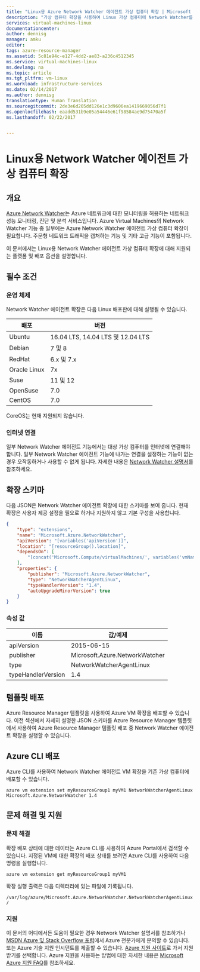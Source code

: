 ```yaml
---
title: "Linux용 Azure Network Watcher 에이전트 가상 컴퓨터 확장 | Microsoft Docs"
description: "가상 컴퓨터 확장을 사용하여 Linux 가상 컴퓨터에 Network Watcher를 배포합니다."
services: virtual-machines-linux
documentationcenter: 
author: dennisg
manager: amku
editor: 
tags: azure-resource-manager
ms.assetid: 5c81e94c-e127-4dd2-ae83-a236c4512345
ms.service: virtual-machines-linux
ms.devlang: na
ms.topic: article
ms.tgt_pltfrm: vm-linux
ms.workload: infrastructure-services
ms.date: 02/14/2017
ms.author: dennisg
translationtype: Human Translation
ms.sourcegitcommit: 2de3e6d205dd126e1c3d9606ea1419669056d7f1
ms.openlocfilehash: eaadd531b9e05a54446e61f98584ae9d75470a5f
ms.lasthandoff: 02/22/2017


---
```

# <a name="network-watcher-agent-virtual-machine-extension-for-linux"></a>Linux용 Network Watcher 에이전트 가상 컴퓨터 확장

## <a name="overview"></a>개요

[Azure Network Watcher](https://review.docs.microsoft.com/en-us/azure/network-watcher/)는 Azure 네트워크에 대한 모니터링을 허용하는 네트워크 성능 모니터링, 진단 및 분석 서비스입니다. Azure Virtual Machines의 Network Watcher 기능 중 일부에는 Azure Network Watcher 에이전트 가상 컴퓨터 확장이 필요합니다. 주문형 네트워크 트래픽을 캡처하는 기능 및 기타 고급 기능이 포함됩니다.

이 문서에서는 Linux용 Network Watcher 에이전트 가상 컴퓨터 확장에 대해 지원되는 플랫폼 및 배포 옵션을 설명합니다.

## <a name="prerequisites"></a>필수 조건

### <a name="operating-system"></a>운영 체제

Network Watcher 에이전트 확장은 다음 Linux 배포판에 대해 실행될 수 있습니다.

| 배포 | 버전 |
|---|---|
| Ubuntu | 16.04 LTS, 14.04 LTS 및 12.04 LTS |
| Debian | 7 및 8 |
| RedHat | 6.x 및 7.x |
| Oracle Linux | 7x |
| Suse | 11 및 12 |
| OpenSuse | 7.0 |
| CentOS | 7.0 |

CoreOS는 현재 지원되지 않습니다.

### <a name="internet-connectivity"></a>인터넷 연결

일부 Network Watcher 에이전트 기능에서는 대상 가상 컴퓨터를 인터넷에 연결해야 합니다. 일부 Network Watcher 에이전트 기능에 나가는 연결을 설정하는 기능이 없는 경우 오작동하거나 사용할 수 없게 됩니다. 자세한 내용은 [Network Watcher 설명서](https://review.docs.microsoft.com/en-us/azure/network-watcher/)를 참조하세요.

## <a name="extension-schema"></a>확장 스키마

다음 JSON은 Network Watcher 에이전트 확장에 대한 스키마를 보여 줍니다. 현재 확장은 사용자 제공 설정을 필요로 하거나 지원하지 않고 기본 구성을 사용합니다.

```json
{
    "type": "extensions",
    "name": "Microsoft.Azure.NetworkWatcher",
    "apiVersion": "[variables('apiVersion')]",
    "location": "[resourceGroup().location]",
    "dependsOn": [
        "[concat('Microsoft.Compute/virtualMachines/', variables('vmName'))]"
    ],
    "properties": {
        "publisher": "Microsoft.Azure.NetworkWatcher",
        "type": "NetworkWatcherAgentLinux",
        "typeHandlerVersion": "1.4",
        "autoUpgradeMinorVersion": true
    }
}
```

### <a name="property-values"></a>속성 값

| 이름 | 값/예제 |
| ---- | ---- |
| apiVersion | 2015-06-15 |
| publisher | Microsoft.Azure.NetworkWatcher |
| type | NetworkWatcherAgentLinux |
| typeHandlerVersion | 1.4 |

## <a name="template-deployment"></a>템플릿 배포

Azure Resource Manager 템플릿을 사용하여 Azure VM 확장을 배포할 수 있습니다. 이전 섹션에서 자세히 설명한 JSON 스키마를 Azure Resource Manager 템플릿에서 사용하여 Azure Resource Manager 템플릿 배포 중 Network Watcher 에이전트 확장을 실행할 수 있습니다.

## <a name="azure-cli-deployment"></a>Azure CLI 배포

Azure CLI를 사용하여 Network Watcher 에이전트 VM 확장을 기존 가상 컴퓨터에 배포할 수 있습니다.

```azurecli
azure vm extension set myResourceGroup1 myVM1 NetworkWatcherAgentLinux Microsoft.Azure.NetworkWatcher 1.4
```

## <a name="troubleshooting-and-support"></a>문제 해결 및 지원

### <a name="troubleshooting"></a>문제 해결

확장 배포 상태에 대한 데이터는 Azure CLI를 사용하여 Azure Portal에서 검색할 수 있습니다. 지정된 VM에 대한 확장의 배포 상태를 보려면 Azure CLI를 사용하여 다음 명령을 실행합니다.

```azurecli
azure vm extension get myResourceGroup1 myVM1
```

확장 실행 출력은 다음 디렉터리에 있는 파일에 기록됩니다.

`
/var/log/azure/Microsoft.Azure.NetworkWatcher.NetworkWatcherAgentLinux/
`

### <a name="support"></a>지원

이 문서의 어디에서든 도움이 필요한 경우 Network Watcher 설명서를 참조하거나 [MSDN Azure 및 Stack Overflow 포럼](https://azure.microsoft.com/en-us/support/forums/)에서 Azure 전문가에게 문의할 수 있습니다. 또는 Azure 기술 지원 인시던트를 제출할 수 있습니다. [Azure 지원 사이트](https://azure.microsoft.com/en-us/support/options/)로 가서 지원 받기를 선택합니다. Azure 지원을 사용하는 방법에 대한 자세한 내용은 [Microsoft Azure 지원 FAQ](https://azure.microsoft.com/en-us/support/faq/)를 참조하세요.

